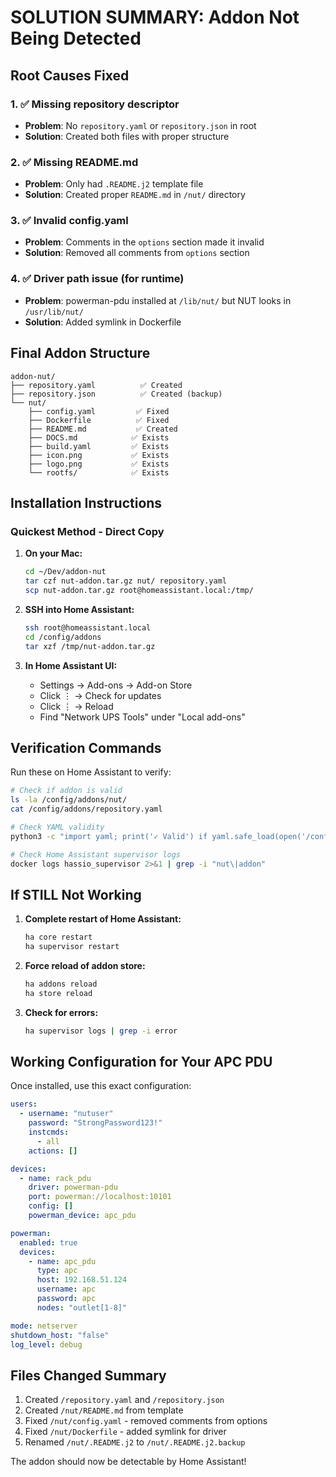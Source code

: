 # SOLUTION SUMMARY: Addon Not Being Detected

## Root Causes Fixed

### 1. ✅ **Missing repository descriptor**
   - **Problem**: No `repository.yaml` or `repository.json` in root
   - **Solution**: Created both files with proper structure

### 2. ✅ **Missing README.md**
   - **Problem**: Only had `.README.j2` template file
   - **Solution**: Created proper `README.md` in `/nut/` directory

### 3. ✅ **Invalid config.yaml**
   - **Problem**: Comments in the `options` section made it invalid
   - **Solution**: Removed all comments from `options` section

### 4. ✅ **Driver path issue** (for runtime)
   - **Problem**: powerman-pdu installed at `/lib/nut/` but NUT looks in `/usr/lib/nut/`
   - **Solution**: Added symlink in Dockerfile

## Final Addon Structure

```
addon-nut/
├── repository.yaml          ✅ Created
├── repository.json          ✅ Created (backup)
└── nut/
    ├── config.yaml         ✅ Fixed
    ├── Dockerfile          ✅ Fixed
    ├── README.md           ✅ Created
    ├── DOCS.md            ✅ Exists
    ├── build.yaml         ✅ Exists
    ├── icon.png           ✅ Exists
    ├── logo.png           ✅ Exists
    └── rootfs/            ✅ Exists
```

## Installation Instructions

### Quickest Method - Direct Copy

1. **On your Mac:**
   ```bash
   cd ~/Dev/addon-nut
   tar czf nut-addon.tar.gz nut/ repository.yaml
   scp nut-addon.tar.gz root@homeassistant.local:/tmp/
   ```

2. **SSH into Home Assistant:**
   ```bash
   ssh root@homeassistant.local
   cd /config/addons
   tar xzf /tmp/nut-addon.tar.gz
   ```

3. **In Home Assistant UI:**
   - Settings → Add-ons → Add-on Store
   - Click ⋮ → Check for updates
   - Click ⋮ → Reload
   - Find "Network UPS Tools" under "Local add-ons"

## Verification Commands

Run these on Home Assistant to verify:

```bash
# Check if addon is valid
ls -la /config/addons/nut/
cat /config/addons/repository.yaml

# Check YAML validity
python3 -c "import yaml; print('✓ Valid') if yaml.safe_load(open('/config/addons/nut/config.yaml')) else print('✗ Invalid')"

# Check Home Assistant supervisor logs
docker logs hassio_supervisor 2>&1 | grep -i "nut\|addon"
```

## If STILL Not Working

1. **Complete restart of Home Assistant:**
   ```bash
   ha core restart
   ha supervisor restart
   ```

2. **Force reload of addon store:**
   ```bash
   ha addons reload
   ha store reload
   ```

3. **Check for errors:**
   ```bash
   ha supervisor logs | grep -i error
   ```

## Working Configuration for Your APC PDU

Once installed, use this exact configuration:

```yaml
users:
  - username: "nutuser"
    password: "StrongPassword123!"
    instcmds:
      - all
    actions: []

devices:
  - name: rack_pdu
    driver: powerman-pdu
    port: powerman://localhost:10101
    config: []
    powerman_device: apc_pdu

powerman:
  enabled: true
  devices:
    - name: apc_pdu
      type: apc
      host: 192.168.51.124
      username: apc
      password: apc
      nodes: "outlet[1-8]"

mode: netserver
shutdown_host: "false"
log_level: debug
```

## Files Changed Summary

1. Created `/repository.yaml` and `/repository.json`
2. Created `/nut/README.md` from template
3. Fixed `/nut/config.yaml` - removed comments from options
4. Fixed `/nut/Dockerfile` - added symlink for driver
5. Renamed `/nut/.README.j2` to `/nut/.README.j2.backup`

The addon should now be detectable by Home Assistant!

